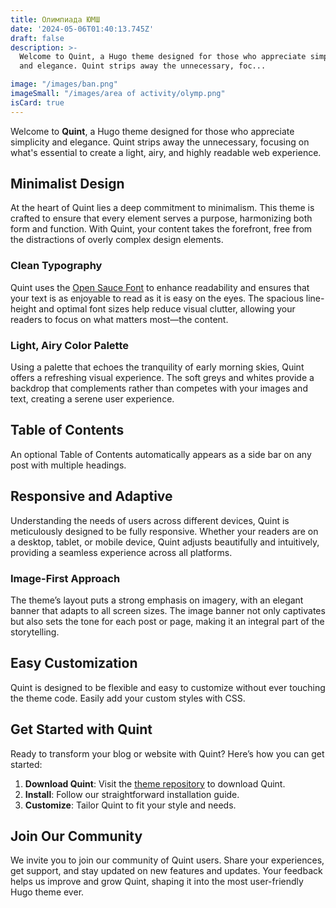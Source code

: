 ```yaml
---
title: Олимпиада ЮМШ
date: '2024-05-06T01:40:13.745Z'
draft: false
description: >-
  Welcome to Quint, a Hugo theme designed for those who appreciate simplicity
  and elegance. Quint strips away the unnecessary, foc...

image: "/images/ban.png"
imageSmall: "/images/area of ​​activity/olymp.png"
isCard: true
---
```


Welcome to **Quint**, a Hugo theme designed for those who appreciate simplicity and elegance. Quint strips away the unnecessary, focusing on what's essential to create a light, airy, and highly readable web experience.

## Minimalist Design

At the heart of Quint lies a deep commitment to minimalism. This theme is crafted to ensure that every element serves a purpose, harmonizing both form and function. With Quint, your content takes the forefront, free from the distractions of overly complex design elements.

### Clean Typography

Quint uses the [Open Sauce Font](https://github.com/marcologous/Open-Sauce-Fonts) to enhance readability and ensures that your text is as enjoyable to read as it is easy on the eyes. The spacious line-height and optimal font sizes help reduce visual clutter, allowing your readers to focus on what matters most—the content.

### Light, Airy Color Palette

Using a palette that echoes the tranquility of early morning skies, Quint offers a refreshing visual experience. The soft greys and whites provide a backdrop that complements rather than competes with your images and text, creating a serene user experience.

## Table of Contents

An optional Table of Contents automatically appears as a side bar on any post with multiple headings.

## Responsive and Adaptive

Understanding the needs of users across different devices, Quint is meticulously designed to be fully responsive. Whether your readers are on a desktop, tablet, or mobile device, Quint adjusts beautifully and intuitively, providing a seamless experience across all platforms.

### Image-First Approach

The theme’s layout puts a strong emphasis on imagery, with an elegant banner that adapts to all screen sizes. The image banner not only captivates but also sets the tone for each post or page, making it an integral part of the storytelling.

## Easy Customization

Quint is designed to be flexible and easy to customize without ever touching the theme code. Easily add your custom styles with CSS.

## Get Started with Quint

Ready to transform your blog or website with Quint? Here’s how you can get started:

1. **Download Quint**: Visit the [theme repository](https://github.com/victoriadrake/hugo-theme-quint) to download Quint.
2. **Install**: Follow our straightforward installation guide.
3. **Customize**: Tailor Quint to fit your style and needs.

## Join Our Community

We invite you to join our community of Quint users. Share your experiences, get support, and stay updated on new features and updates. Your feedback helps us improve and grow Quint, shaping it into the most user-friendly Hugo theme ever.
